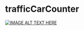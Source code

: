 # trafficCarCounter

[![IMAGE ALT TEXT HERE](https://img.youtube.com/vi/QdGdgI1xUeE/0.jpg)](https://www.youtube.com/watch?v=QdGdgI1xUeE)

